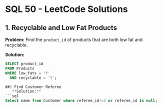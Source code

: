 # SQL 50 - LeetCode Solutions

## 1. Recyclable and Low Fat Products
**Problem:** Find the `product_id` of products that are both low fat and recyclable.

**Solution:**
```sql
SELECT product_id 
FROM Products 
WHERE low_fats = 'Y' 
  AND recyclable = 'Y';

##2 Find Customer Referee
   **Solution:**
```sql
Select name from Customer where referee_id!=2 or referee_id is null;
